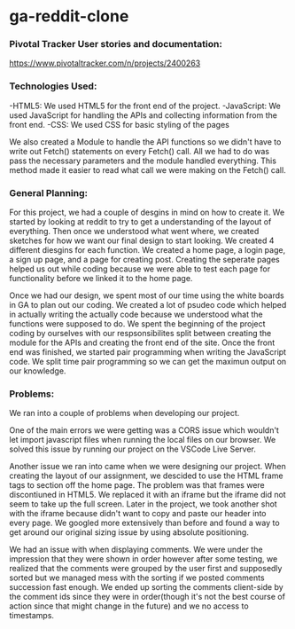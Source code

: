 # ga-reddit-clone

### Pivotal Tracker User stories and documentation:
https://www.pivotaltracker.com/n/projects/2400263 

### Technologies Used:
-HTML5: We used HTML5 for the front end of the project. 
-JavaScript: We used JavaScript for handling the APIs and collecting information from the front end.
-CSS: We used CSS for basic styling of the pages

We also created a Module to handle the API functions so we didn't have to write out Fetch() statements on every Fetch() call. All we had to do was pass the necessary parameters and the module handled everything. This method made it easier to read what call we were making on the Fetch() call.

### General Planning:
For this project, we had a couple of desgins in mind on how to create it. We started by looking at reddit to try to get a understanding of the layout of everything. Then once we understood what went where, we created sketches for how we want our final design to start looking. We created 4 different diesgins for each function. We created a home page, a login page, a sign up page, and a page for creating post. Creating the seperate pages helped us out while coding because we were able to test each page for functionality before we linked it to the home page. 

Once we had our design, we spent most of our time using the white boards in GA to plan out our coding. We created a lot of psudeo code which helped in actually writing the actually code because we understood what the functions were supposed to do. We spent the beginning of the project coding by ourselves with our respsonsibilites split between creating the module for the APIs and creating the front end of the site. Once the front end was finished, we started pair programming when writing the JavaScript code. We split time pair programming so we can get the maximun output on our knowledge. 

### Problems:
We ran into a couple of problems when developing our project. 

One of the main errors we were getting was a CORS issue which wouldn't let import javascript files when running the local files on our browser. We solved this issue by running our project on the VSCode Live Server. 

Another issue we ran into came when we were designing our project. When creating the layout of our assignment, we descided to use the HTML frame tags to section off the home page. The problem was that frames were discontiuned in HTML5. We replaced it with an iframe but the iframe did not seem to take up the full screen. Later in the project, we took another shot with the iframe because didn't want to copy and paste our header into every page. We googled more extensively than before and found a way to get around our original sizing issue by using absolute positioning.

We had an issue with when displaying comments. We were under the impression that they were shown in order however after some testing, we realized that the comments were grouped by the user first and supposedly sorted but we managed mess with the sorting if we posted comments succession fast enough. We ended up sorting the comments client-side by the comment ids since they were in order(though it's not the best course of action since that might change in the future) and we no access to timestamps.
